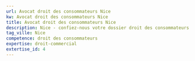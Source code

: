 ```yaml
---
url: Avocat droit des consommateurs Nice
kw: Avocat droit des consommateurs Nice
title: Avocat droit des consommateurs Nice
description: Nice - confiez-nous votre dossier droit des consommateurs
tag_ville: Nice
competence: droit des consommateurs
expertise: droit-commercial
extertise_id: 4
---
```

